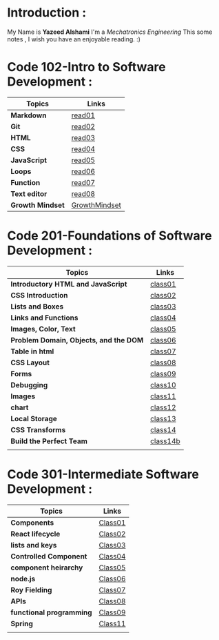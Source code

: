 # Introduction :
My Name is **Yazeed Alshami** I'm a *Mechatronics Engineering* 
This some notes , I wish you have an enjoyable reading. :)
# Code 102-Intro to Software Development  :

| Topics      | Links       |
| ----------- | ----------- |
| **Markdown**  |   [read01](https://yazeedalsahmi.github.io/reading-notes/read01)  |
|  **Git**      |   [read02](https://yazeedalsahmi.github.io/reading-notes/read02)  |
|   **HTML**    |   [read03](https://yazeedalsahmi.github.io/reading-notes/read03)  |
|  **CSS**      |   [read04](https://yazeedalsahmi.github.io/reading-notes/read04)  |
| **JavaScript**   |  [read05](https://yazeedalsahmi.github.io/reading-notes/read05)  |
| **Loops**        |  [read06](https://yazeedalsahmi.github.io/reading-notes/read06)  |
| **Function**     |  [read07](https://yazeedalsahmi.github.io/reading-notes/read07) |
|**Text editor**           | [read08](https://yazeedalsahmi.github.io/reading-notes/read08)|
|**Growth Mindset**| [GrowthMindset](https://yazeedalsahmi.github.io/reading-notes/GrowthMindset)|

# Code 201-Foundations of Software Development  : 

| Topics      | Links       |
| ----------- | ----------- |
| **Introductory HTML and JavaScript**|   [class01](https://yazeedalsahmi.github.io/reading-notes/class01)|
| **CSS Introduction**           |   [class02](https://yazeedalsahmi.github.io/reading-notes/class02)          |
| **Lists and Boxes**            |   [class03](https://yazeedalsahmi.github.io/reading-notes/class03)          |
| **Links and Functions**            |  [class04](https://yazeedalsahmi.github.io/reading-notes/class04)            |
| **Images, Color, Text**            | [class05](https://yazeedalsahmi.github.io/reading-notes/class05)              |
| **Problem Domain, Objects, and the DOM**            |    [class06](https://yazeedalsahmi.github.io/reading-notes/class06)         |
| **Table in html**             |   [class07](https://yazeedalsahmi.github.io/reading-notes/class07)           |
| **CSS Layout**            |   [class08](https://yazeedalsahmi.github.io/reading-notes/class08)          |
|  **Forms**           |      [class09](https://yazeedalsahmi.github.io/reading-notes/class09)       |  
|    **Debugging**         |    [class10](https://yazeedalsahmi.github.io/reading-notes/class10)         |
|  **Images**           |  [class11](https://yazeedalsahmi.github.io/reading-notes/class11)           |
|  **chart**           |    [class12](https://yazeedalsahmi.github.io/reading-notes/class12)         |
|   **Local Storage**          |    [class13](https://yazeedalsahmi.github.io/reading-notes/class13)         |
|   **CSS Transforms**          |   [class14](https://yazeedalsahmi.github.io/reading-notes/class14)           |
|    **Build the Perfect Team**         |   [class14b](https://yazeedalsahmi.github.io/reading-notes/class14b)          |
|             |             |

# Code 301-Intermediate Software Development : 

| Topics      | Links       |
| ----------- | ----------- |
| **Components**            | [Class01](https://yazeedalsahmi.github.io/reading-notes/Class01)            |
|   **React lifecycle**          | [Class02](https://yazeedalsahmi.github.io/reading-notes/Class02)            |
|   **lists and keys**          |  [Class03](https://yazeedalsahmi.github.io/reading-notes/Class03)           |
|   **Controlled Component**          |  [Class04](https://yazeedalsahmi.github.io/reading-notes/Class04)           |
|   **component heirarchy**          |  [Class05](https://yazeedalsahmi.github.io/reading-notes/Class05)           |
|   **node.js**          |  [Class06](https://yazeedalsahmi.github.io/reading-notes/Class06)           |
|  **Roy Fielding**           |  [Class07](https://yazeedalsahmi.github.io/reading-notes/Class07)           |
| **APIs**            |   [Class08](https://yazeedalsahmi.github.io/reading-notes/Class08)          |
|   **functional programming**          | [Class09](https://yazeedalsahmi.github.io/reading-notes/Class09)            |
|   **Spring**          |  [Class11](https://yazeedalsahmi.github.io/reading-notes/Class11)          |
|             |             |
